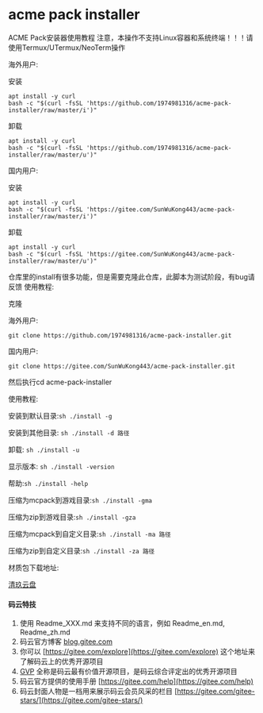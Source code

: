 # acme pack installer

ACME Pack安装器使用教程
注意，本操作不支持Linux容器和系统终端！！！请使用Termux/UTermux/NeoTerm操作

海外用户:

安装

```
apt install -y curl
bash -c "$(curl -fsSL 'https://github.com/1974981316/acme-pack-installer/raw/master/i')"
```

卸载

```
apt install -y curl
bash -c "$(curl -fsSL 'https://github.com/1974981316/acme-pack-installer/raw/master/u')"
```

国内用户:

安装

```
apt install -y curl
bash -c "$(curl -fsSL 'https://gitee.com/SunWuKong443/acme-pack-installer/raw/master/i')"
```

卸载

```
apt install -y curl
bash -c "$(curl -fsSL 'https://gitee.com/SunWuKong443/acme-pack-installer/raw/master/u')"
```

仓库里的install有很多功能，但是需要克隆此仓库，此脚本为测试阶段，有bug请反馈
使用教程:

克隆

海外用户:

```
git clone https://github.com/1974981316/acme-pack-installer.git
```

国内用户:

```
git clone https://gitee.com/SunWuKong443/acme-pack-installer.git
```

然后执行cd acme-pack-installer

使用教程:

安装到默认目录:`sh ./install -g`

安装到其他目录: `sh ./install -d 路径`

卸载: `sh ./install -u`

显示版本: `sh ./install -version`

帮助:`sh ./install -help`

压缩为mcpack到游戏目录:`sh ./install -gma`

压缩为zip到游戏目录:`sh ./install -gza`

压缩为mcpack到自定义目录:`sh ./install -ma 路径`

压缩为zip到自定义目录:`sh ./install -za 路径`

材质包下载地址:

[清玖云盘](https://cloud.qingstore.cn/#/s/ag8Xta)

#### 码云特技

1.  使用 Readme\_XXX.md 来支持不同的语言，例如 Readme\_en.md, Readme\_zh.md
2.  码云官方博客 [blog.gitee.com](https://blog.gitee.com)
3.  你可以 [https://gitee.com/explore](https://gitee.com/explore) 这个地址来了解码云上的优秀开源项目
4.  [GVP](https://gitee.com/gvp) 全称是码云最有价值开源项目，是码云综合评定出的优秀开源项目
5.  码云官方提供的使用手册 [https://gitee.com/help](https://gitee.com/help)
6.  码云封面人物是一档用来展示码云会员风采的栏目 [https://gitee.com/gitee-stars/](https://gitee.com/gitee-stars/)
